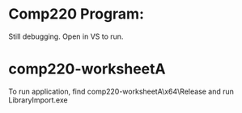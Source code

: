 # Comp220 Program:
Still debugging. Open in VS to run.
# comp220-worksheetA

To run application, find comp220-worksheetA\x64\Release and run LibraryImport.exe
